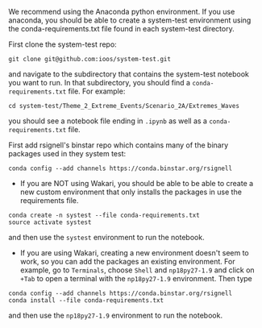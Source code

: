 We recommend using the Anaconda python environment.  If you use anaconda, you should be able to create a system-test environment using the conda-requirements.txt file found in each system-test directory.

First clone the system-test repo:
```
git clone git@github.com:ioos/system-test.git
```
and navigate to the subdirectory that contains the system-test notebook you want to run.   In that subdirectory, you should find a `conda-requirements.txt` file.  For example:
```
cd system-test/Theme_2_Extreme_Events/Scenario_2A/Extremes_Waves
```
you should see a notebook file ending in `.ipynb` as well as a `conda-requirements.txt` file.

First add rsignell's binstar repo which contains many of the binary packages used in they system test:
```
conda config --add channels https://conda.binstar.org/rsignell
```
* If you are NOT using Wakari,  you should be able to be able to create a new custom environment that only installs the packages in use the requirements file.  
```
conda create -n systest --file conda-requirements.txt
source activate systest
```
and then use the `systest` environment to run the notebook.

* If you are using Wakari, creating a new environment doesn't seem to work, so you can add the packages an existing environment.  For example, go to `Terminals`, choose `Shell` and `np18py27-1.9` and click on `+Tab` to open a terminal with the `np18py27-1.9` environment.   Then type

```
conda config --add channels https://conda.binstar.org/rsignell
conda install --file conda-requirements.txt
``` 
and then use the `np18py27-1.9` environment to run the notebook. 

